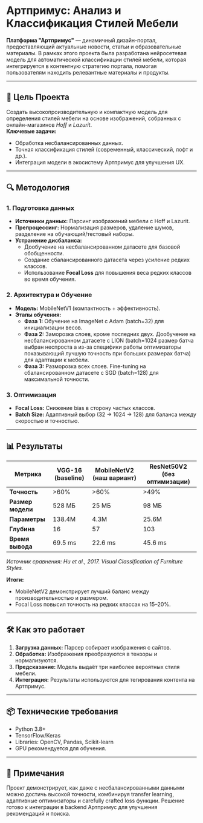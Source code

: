 # Артпримус: Анализ и Классификация Стилей Мебели

**Платформа "Артпримус"** — динамичный дизайн-портал, предоставляющий актуальные новости, статьи и образовательные материалы. В рамках этого проекта была разработана нейросетевая модель для автоматической классификации стилей мебели, которая интегрируется в контентную стратегию портала, помогая пользователям находить релевантные материалы и продукты.

---

## 🧠 Цель Проекта
Создать высокопроизводительную и компактную модель для определения стилей мебели на основе изображений, собранных с онлайн-магазинов *Hoff* и *Lazurit*.  
**Ключевые задачи:**
- Обработка несбалансированных данных.
- Точная классификация стилей (современный, классический, лофт и др.).
- Интеграция модели в экосистему Артпримус для улучшения UX.

---

## 🔍 Методология

### 1. **Подготовка данных**
- **Источники данных:** Парсинг изображений мебели с Hoff и Lazurit.
- **Препроцессинг:** Нормализация размеров, удаление шумов, разделение на обучающий/тестовый наборы.
- **Устранение дисбаланса:** 
  - Дообучение на несбалансированном датасете для базовой обобщенности.
  - Создание сбалансированного датасета через усиление редких классов.
  - Использование **Focal Loss** для повышения веса редких классов во время обучения.

### 2. **Архитектура и Обучение**
- **Модель:** MobileNetV1 (компактность + эффективность).
- **Этапы обучения:**
  - **Фаза 1:** Обучение на ImageNet с Adam (batch=32) для инициализации весов.
  - **Фаза 2:** Заморозка слоев, кроме последних двух. Дообучение на несбалансированном датасете с LION (batch=1024 размер батча выбран неспроста а из-за специфики работы оптимизаторы показывающий лучшую точность при больших размерах батча) для адаптации к мебели.
  - **Фаза 3:** Разморозка всех слоев. Fine-tuning на сбалансированном датасете с SGD (batch=128) для максимальной точности.

### 3. **Оптимизация**
- **Focal Loss:** Снижение bias в сторону частых классов.
- **Batch Size:** Адаптивный выбор (32 → 1024 → 128) для баланса между скоростью и точностью.

---

## 📊 Результаты

| Метрика          | VGG-16 (baseline) | MobileNetV2 (наш вариант) | ResNet50V2 (без оптимизации) |
|-------------------|-------------------|---------------------------|------------------------------|
| **Точность**      | >60%              | >60%                      | >49%                         |
| **Размер модели** | 528 МБ            | 25 МБ                     | 98 МБ                        |
| **Параметры**     | 138.4M            | 4.3M                      | 25.6M                        |
| **Глубина**       | 16                | 57                        | 103                          |
| **Время вывода**  | 69.5 ms           | 22.6 ms                   | 45.6 ms                      |

*Источник сравнения: Hu et al., 2017. Visual Classification of Furniture Styles.*

**Итоги:**
- MobileNetV2 демонстрирует лучший баланс между производительностью и размером.
- Focal Loss повысил точность на редких классах на 15–20%.

---

## 🛠️ Как это работает
1. **Загрузка данных:** Парсер собирает изображения с сайтов.
2. **Обработка:** Изображения преобразуются в тензоры и нормализуются.
3. **Предсказание:** Модель выдаёт три наиболее вероятных стиля мебели.
4. **Интеграция:** Результаты используются для тегирования контента на Артпримус.

---

## 📦 Технические требования
- Python 3.8+
- TensorFlow/Keras
- Libraries: OpenCV, Pandas, Scikit-learn
- GPU рекомендуется для обучения.

---

## 📝 Примечания
Проект демонстрирует, как даже с несбалансированными данными можно достичь высокой точности, комбинируя transfer learning, адаптивные оптимизаторы и carefully crafted loss функции. Решение готово к интеграции в backend Артпримус для улучшения рекомендаций и поиска.
